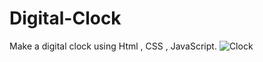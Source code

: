 # Digital-Clock
Make a digital clock using Html , CSS , JavaScript.
![Clock](https://github.com/Kritika75/Digital-Clock/assets/142504516/cd43215a-eef0-4087-8f70-41f8db3eb9c8)
